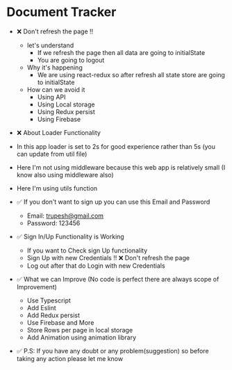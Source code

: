 # Document Tracker

- ❌ Don't refresh the page !!

  - let's understand
    - If we refresh the page then all data are going to initialState
    - You are going to logout
  - Why it's happening
    - We are using react-redux so after refresh all state store are going to initialState
  - How can we avoid it
    - Using API
    - Using Local storage
    - Using Redux persist
    - Using Firebase

- ❌ About Loader Functionality

- In this app loader is set to 2s for good experience rather than 5s (you can update from util file)
- Here I'm not using middleware because this web app is relatively small (I know also using middleware also)
- Here I'm using utils function

- ✅ If you don't want to sign up you can use this Email and Password

  - Email: trupesh@gmail.com
  - Password: 123456

- ✅ Sign In/Up Functionality is Working

  - If you want to Check sign Up functionality
  - Sign Up with new Credentials !! ❌ Don't refresh the page
  - Log out after that do Login with new Credentials

- ✅ What we can Improve (No code is perfect there are always scope of Improvement)

  - Use Typescript
  - Add Eslint
  - Add Redux persist
  - Use Firebase and More
  - Store Rows per page in local storage
  - Add Animation using animation library

- ✅ P.S: If you have any doubt or any problem(suggestion) so before taking any action please let me know
